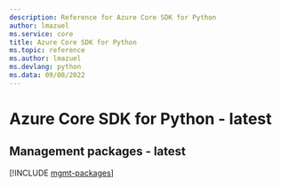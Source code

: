 ```yaml
---
description: Reference for Azure Core SDK for Python
author: lmazuel
ms.service: core
title: Azure Core SDK for Python
ms.topic: reference
ms.author: lmazuel
ms.devlang: python
ms.data: 09/08/2022
---
```

# Azure Core SDK for Python - latest

## Management packages - latest
[!INCLUDE [mgmt-packages](core-mgmt-index.md)]